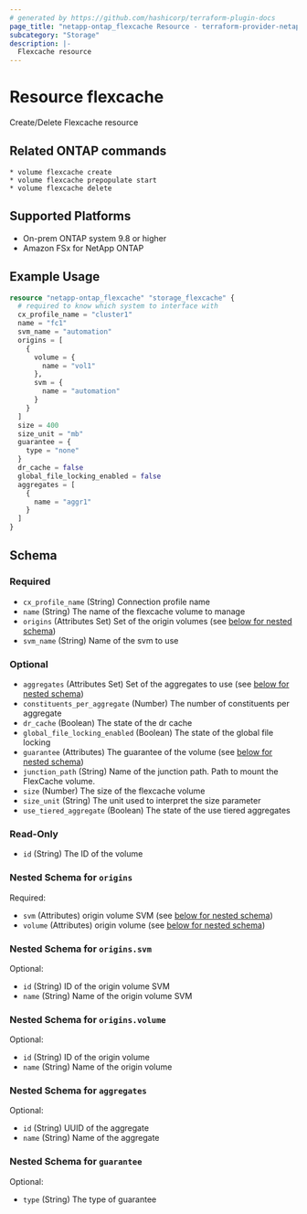 ```yaml
---
# generated by https://github.com/hashicorp/terraform-plugin-docs
page_title: "netapp-ontap_flexcache Resource - terraform-provider-netapp-ontap"
subcategory: "Storage"
description: |-
  Flexcache resource
---
```


# Resource flexcache

Create/Delete Flexcache resource

## Related ONTAP commands

```commandline
* volume flexcache create
* volume flexcache prepopulate start
* volume flexcache delete
```

## Supported Platforms

* On-prem ONTAP system 9.8 or higher
* Amazon FSx for NetApp ONTAP

## Example Usage

```terraform
resource "netapp-ontap_flexcache" "storage_flexcache" {
  # required to know which system to interface with
  cx_profile_name = "cluster1"
  name = "fc1"
  svm_name = "automation"
  origins = [
    {
      volume = {
        name = "vol1"
      },
      svm = {
        name = "automation"
      }
    }
  ]
  size = 400
  size_unit = "mb"
  guarantee = {
    type = "none"
  }
  dr_cache = false
  global_file_locking_enabled = false
  aggregates = [
    {
      name = "aggr1"
    }
  ]
}
```

<!-- schema generated by tfplugindocs -->
## Schema

### Required

- `cx_profile_name` (String) Connection profile name
- `name` (String) The name of the flexcache volume to manage
- `origins` (Attributes Set) Set of the origin volumes (see [below for nested schema](#nestedatt--origins))
- `svm_name` (String) Name of the svm to use

### Optional

- `aggregates` (Attributes Set) Set of the aggregates to use (see [below for nested schema](#nestedatt--aggregates))
- `constituents_per_aggregate` (Number) The number of constituents per aggregate
- `dr_cache` (Boolean) The state of the dr cache
- `global_file_locking_enabled` (Boolean) The state of the global file locking
- `guarantee` (Attributes) The guarantee of the volume (see [below for nested schema](#nestedatt--guarantee))
- `junction_path` (String) Name of the junction path. Path to mount the FlexCache volume.
- `size` (Number) The size of the flexcache volume
- `size_unit` (String) The unit used to interpret the size parameter
- `use_tiered_aggregate` (Boolean) The state of the use tiered aggregates

### Read-Only

- `id` (String) The ID of the volume

<a id="nestedatt--origins"></a>

### Nested Schema for `origins`

Required:

- `svm` (Attributes) origin volume SVM (see [below for nested schema](#nestedatt--origins--svm))
- `volume` (Attributes) origin volume (see [below for nested schema](#nestedatt--origins--volume))

<a id="nestedatt--origins--svm"></a>

### Nested Schema for `origins.svm`

Optional:

- `id` (String) ID of the origin volume SVM
- `name` (String) Name of the origin volume SVM

<a id="nestedatt--origins--volume"></a>

### Nested Schema for `origins.volume`

Optional:

- `id` (String) ID of the origin volume
- `name` (String) Name of the origin volume

<a id="nestedatt--aggregates"></a>

### Nested Schema for `aggregates`

Optional:

- `id` (String) UUID of the aggregate
- `name` (String) Name of the aggregate

<a id="nestedatt--guarantee"></a>

### Nested Schema for `guarantee`

Optional:

- `type` (String) The type of guarantee
